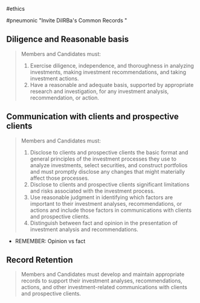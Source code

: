 #ethics 

#pneumonic "Invite DilRBa's Common Records "

## Diligence and Reasonable basis
> Members and Candidates must:
> 1. Exercise diligence, independence, and thoroughness in analyzing investments, making investment recommendations, and taking investment actions.
> 2. Have a reasonable and adequate basis, supported by appropriate research and investigation, for any investment analysis, recommendation, or action.

## Communication with clients and prospective clients 
> Members and Candidates must:
> 1. Disclose to clients and prospective clients the basic format and general principles of the investment processes they use to analyze investments, select securities, and construct portfolios and must promptly disclose any changes that might materially affect those processes.
> 2. Disclose to clients and prospective clients significant limitations and risks associated with the investment process.
> 3. Use reasonable judgment in identifying which factors are important to their investment analyses, recommendations, or actions and include those factors in communications with clients and prospective clients.
> 4. Distinguish between fact and opinion in the presentation of investment analysis and recommendations.

- REMEMBER: Opinion vs fact 
## Record Retention
> Members and Candidates must develop and maintain appropriate records to support their investment analyses, recommendations, actions, and other investment-related communications with clients and prospective clients.
